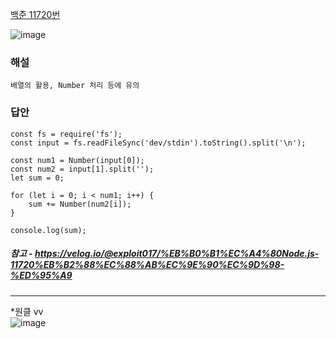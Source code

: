 [백준 11720번](https://www.acmicpc.net/problem/11720)  

![image](https://user-images.githubusercontent.com/49461207/179278591-1aa08cc2-4b0c-46b2-a1c5-1a32104189af.png)  

### 해설
`배열의 활용, Number 처리 등에 유의`  

### 답안
```
const fs = require('fs');
const input = fs.readFileSync('dev/stdin').toString().split('\n');

const num1 = Number(input[0]);
const num2 = input[1].split('');
let sum = 0;

for (let i = 0; i < num1; i++) {
    sum += Number(num2[i]);
}

console.log(sum);
```

##### 참고 - https://velog.io/@exploit017/%EB%B0%B1%EC%A4%80Node.js-11720%EB%B2%88%EC%88%AB%EC%9E%90%EC%9D%98-%ED%95%A9
---
*원클 vv  
![image](https://user-images.githubusercontent.com/49461207/179285745-c4b7a2c4-d4d0-4a76-8c42-7ff826d5bfe8.png)
